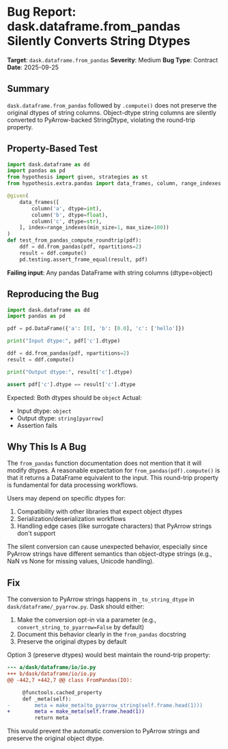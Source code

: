 # Bug Report: dask.dataframe.from_pandas Silently Converts String Dtypes

**Target**: `dask.dataframe.from_pandas`
**Severity**: Medium
**Bug Type**: Contract
**Date**: 2025-09-25

## Summary

`dask.dataframe.from_pandas` followed by `.compute()` does not preserve the original dtypes of string columns. Object-dtype string columns are silently converted to PyArrow-backed StringDtype, violating the round-trip property.

## Property-Based Test

```python
import dask.dataframe as dd
import pandas as pd
from hypothesis import given, strategies as st
from hypothesis.extra.pandas import data_frames, column, range_indexes

@given(
    data_frames([
        column('a', dtype=int),
        column('b', dtype=float),
        column('c', dtype=str),
    ], index=range_indexes(min_size=1, max_size=100))
)
def test_from_pandas_compute_roundtrip(pdf):
    ddf = dd.from_pandas(pdf, npartitions=2)
    result = ddf.compute()
    pd.testing.assert_frame_equal(result, pdf)
```

**Failing input**: Any pandas DataFrame with string columns (dtype=object)

## Reproducing the Bug

```python
import dask.dataframe as dd
import pandas as pd

pdf = pd.DataFrame({'a': [0], 'b': [0.0], 'c': ['hello']})

print("Input dtype:", pdf['c'].dtype)

ddf = dd.from_pandas(pdf, npartitions=2)
result = ddf.compute()

print("Output dtype:", result['c'].dtype)

assert pdf['c'].dtype == result['c'].dtype
```

Expected: Both dtypes should be `object`
Actual:
- Input dtype: `object`
- Output dtype: `string[pyarrow]`
- Assertion fails

## Why This Is A Bug

The `from_pandas` function documentation does not mention that it will modify dtypes. A reasonable expectation for `from_pandas(pdf).compute()` is that it returns a DataFrame equivalent to the input. This round-trip property is fundamental for data processing workflows.

Users may depend on specific dtypes for:
1. Compatibility with other libraries that expect object dtypes
2. Serialization/deserialization workflows
3. Handling edge cases (like surrogate characters) that PyArrow strings don't support

The silent conversion can cause unexpected behavior, especially since PyArrow strings have different semantics than object-dtype strings (e.g., NaN vs None for missing values, Unicode handling).

## Fix

The conversion to PyArrow strings happens in `_to_string_dtype` in `dask/dataframe/_pyarrow.py`. Dask should either:

1. Make the conversion opt-in via a parameter (e.g., `convert_string_to_pyarrow=False` by default)
2. Document this behavior clearly in the `from_pandas` docstring
3. Preserve the original dtypes by default

Option 3 (preserve dtypes) would best maintain the round-trip property:

```diff
--- a/dask/dataframe/io/io.py
+++ b/dask/dataframe/io/io.py
@@ -442,7 +442,7 @@ class FromPandas(IO):

     @functools.cached_property
     def _meta(self):
-        meta = make_meta(to_pyarrow_string(self.frame.head(1)))
+        meta = make_meta(self.frame.head(1))
         return meta
```

This would prevent the automatic conversion to PyArrow strings and preserve the original object dtype.